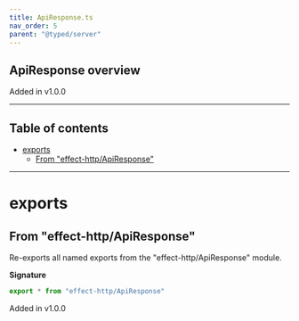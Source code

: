 ```yaml
---
title: ApiResponse.ts
nav_order: 5
parent: "@typed/server"
---
```


## ApiResponse overview

Added in v1.0.0

---

<h2 class="text-delta">Table of contents</h2>

- [exports](#exports)
  - [From "effect-http/ApiResponse"](#from-effect-httpapiresponse)

---

# exports

## From "effect-http/ApiResponse"

Re-exports all named exports from the "effect-http/ApiResponse" module.

**Signature**

```ts
export * from "effect-http/ApiResponse"
```

Added in v1.0.0

